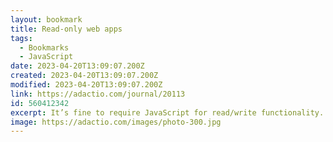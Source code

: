```yaml
---
layout: bookmark
title: Read-only web apps
tags:
  - Bookmarks
  - JavaScript
date: 2023-04-20T13:09:07.200Z
created: 2023-04-20T13:09:07.200Z
modified: 2023-04-20T13:09:07.200Z
link: https://adactio.com/journal/20113
id: 560412342
excerpt: It’s fine to require JavaScript for read/write functionality. But have you considered a read-only mode without JavaScript?
image: https://adactio.com/images/photo-300.jpg
---
```

